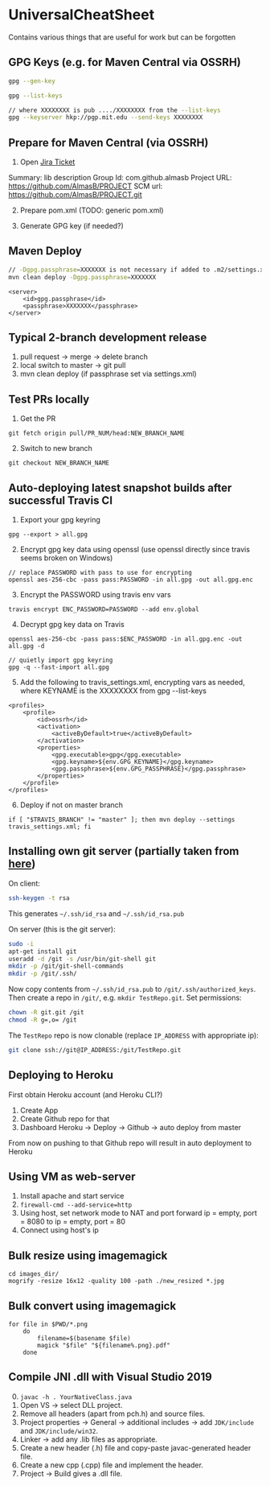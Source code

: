 # UniversalCheatSheet
Contains various things that are useful for work but can be forgotten

## GPG Keys (e.g. for Maven Central via OSSRH)

```bash
gpg --gen-key

gpg --list-keys

// where XXXXXXXX is pub ..../XXXXXXXX from the --list-keys
gpg --keyserver hkp://pgp.mit.edu --send-keys XXXXXXXX
```

## Prepare for Maven Central (via OSSRH)

1. Open [Jira Ticket](https://issues.sonatype.org/secure/CreateIssue.jspa?issuetype=21&pid=10134)

Summary: lib description
Group Id: com.github.almasb
Project URL: https://github.com/AlmasB/PROJECT
SCM url: https://github.com/AlmasB/PROJECT.git

2. Prepare pom.xml (TODO: generic pom.xml)

3. Generate GPG key (if needed?)

## Maven Deploy

```bash
// -Dgpg.passphrase=XXXXXXX is not necessary if added to .m2/settings.xml as shown below
mvn clean deploy -Dgpg.passphrase=XXXXXXX
```

```
<server>
    <id>gpg.passphrase</id>
    <passphrase>XXXXXXX</passphrase>
</server>
```

## Typical 2-branch development release

1. pull request -> merge -> delete branch
2. local switch to master -> git pull
3. mvn clean deploy (if passphrase set via settings.xml)

## Test PRs locally

1. Get the PR

```
git fetch origin pull/PR_NUM/head:NEW_BRANCH_NAME
```

2. Switch to new branch

```
git checkout NEW_BRANCH_NAME
```

## Auto-deploying latest snapshot builds after successful Travis CI

1. Export your gpg keyring

```
gpg --export > all.gpg
```

2. Encrypt gpg key data using openssl (use openssl directly since travis seems broken on Windows)

```
// replace PASSWORD with pass to use for encrypting 
openssl aes-256-cbc -pass pass:PASSWORD -in all.gpg -out all.gpg.enc
```

3. Encrypt the PASSWORD using travis env vars

```
travis encrypt ENC_PASSWORD=PASSWORD --add env.global
```

4. Decrypt gpg key data on Travis

```
openssl aes-256-cbc -pass pass:$ENC_PASSWORD -in all.gpg.enc -out all.gpg -d

// quietly import gpg keyring
gpg -q --fast-import all.gpg
```

5. Add the following to travis_settings.xml, encrypting vars as needed,
where KEYNAME is the XXXXXXXX from gpg --list-keys

```
<profiles>
    <profile>
        <id>ossrh</id>
        <activation>
            <activeByDefault>true</activeByDefault>
        </activation>
        <properties>
            <gpg.executable>gpg</gpg.executable>
            <gpg.keyname>${env.GPG_KEYNAME}</gpg.keyname>
            <gpg.passphrase>${env.GPG_PASSPHRASE}</gpg.passphrase>
        </properties>
    </profile>
</profiles>
```

6. Deploy if not on master branch

```
if [ "$TRAVIS_BRANCH" != "master" ]; then mvn deploy --settings travis_settings.xml; fi
```

## Installing own git server (partially taken from [here](https://blog.jixee.me/how-to-migrate-from-github-to-a-self-hosted-repository/))

On client:

```bash
ssh-keygen -t rsa
```

This generates `~/.ssh/id_rsa` and `~/.ssh/id_rsa.pub`

On server (this is the git server):

```bash
sudo -i
apt-get install git
useradd -d /git -s /usr/bin/git-shell git
mkdir -p /git/git-shell-commands
mkdir -p /git/.ssh/
```

Now copy contents from `~/.ssh/id_rsa.pub` to `/git/.ssh/authorized_keys`.
Then create a repo in `/git/`, e.g. `mkdir TestRepo.git`.
Set permissions:

```bash
chown -R git.git /git
chmod -R g=,o= /git
```

The `TestRepo` repo is now clonable (replace `IP_ADDRESS` with appropriate ip):

```bash
git clone ssh://git@IP_ADDRESS:/git/TestRepo.git
```

## Deploying to Heroku

First obtain Heroku account (and Heroku CLI?)

1. Create App
2. Create Github repo for that
3. Dashboard Heroku -> Deploy -> Github -> auto deploy from master

From now on pushing to that Github repo will result in auto deployment to Heroku

## Using VM as web-server

1. Install apache and start service
2. `firewall-cmd --add-service=http`
3. Using host, set network mode to NAT and port forward ip = empty, port = 8080 to ip = empty, port = 80
4. Connect using host's ip

## Bulk resize using imagemagick

```
cd images_dir/
mogrify -resize 16x12 -quality 100 -path ./new_resized *.jpg
```

## Bulk convert using imagemagick

```
for file in $PWD/*.png
    do
        filename=$(basename $file)
        magick "$file" "${filename%.png}.pdf"
    done
```

## Compile JNI .dll with Visual Studio 2019

0. `javac -h . YourNativeClass.java`
1. Open VS -> select DLL project.
2. Remove all headers (apart from pch.h) and source files.
3. Project properties -> General -> additional includes -> add `JDK/include` and `JDK/include/win32`.
4. Linker -> add any .lib files as appropriate.
5. Create a new header (.h) file and copy-paste javac-generated header file.
6. Create a new cpp (.cpp) file and implement the header.
7. Project -> Build gives a .dll file.